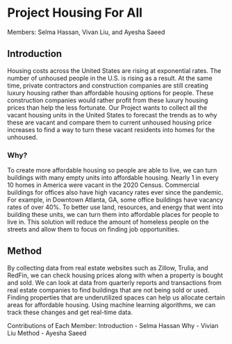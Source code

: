 # Project Housing For All
Members: Selma Hassan, Vivan Liu, and Ayesha Saeed
## Introduction

Housing costs across the United States are rising at exponential rates. The number of unhoused people in the U.S. is rising as a result. At the same time, private contractors and construction companies are still creating luxury housing rather than affordable housing options for people. These construction companies would rather profit from these luxury housing prices than help the less fortunate. Our Project wants to collect all the vacant housing units in the United States to forecast the trends as to why these are vacant and compare them to current unhoused housing price increases to find a way to turn these vacant residents into homes for the unhoused.

### Why?
To create more affordable housing so people are able to live, we can turn buildings with many empty units into affordable housing. Nearly 1 in every 10 homes in America were vacant in the 2020 Census. Commercial buildings for offices also have high vacancy rates ever since the pandemic. For example, in Downtown Atlanta, GA, some office buildings have vacancy rates of over 40%. To better use land, resources, and energy that went into building these units, we can turn them into affordable places for people to live in. This solution will reduce the amount of homeless people on the streets and allow them to focus on finding job opportunities. 

## Method
By collecting data from real estate websites such as Zillow, Trulia, and RedFin, we can check housing prices along with when a property is bought and sold. We can look at data from quarterly reports and transactions from real estate companies to find buildings that are not being sold or used. Finding properties that are underutilized spaces can help us allocate certain areas for affordable housing. Using machine learning algorithms, we can track these changes and get real-time data.


Contributions of Each Member:
Introduction - Selma Hassan
Why - Vivian Liu
Method - Ayesha Saeed
